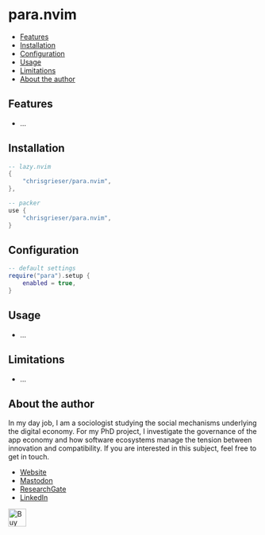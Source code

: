 <!-- LTeX: enabled=false -->
# para.nvim
<!-- LTeX: enabled=true -->
<!-- TODO uncomment shields when available in dotfyle.com 
<a href="https://dotfyle.com/plugins/chrisgrieser/para.nvim">
<img alt="badge" src="https://dotfyle.com/plugins/chrisgrieser/para.nvim/shield"/></a>
-->



<!-- toc -->

- [Features](#features)
- [Installation](#installation)
- [Configuration](#configuration)
- [Usage](#usage)
- [Limitations](#limitations)
- [About the author](#about-the-author)

<!-- tocstop -->

## Features
- …

## Installation

```lua
-- lazy.nvim
{
	"chrisgrieser/para.nvim",
},

-- packer
use {
	"chrisgrieser/para.nvim",
}
```

## Configuration

```lua
-- default settings
require("para").setup {
	enabled = true,
}
```

## Usage
- …

## Limitations
- …

## About the author
In my day job, I am a sociologist studying the social mechanisms underlying the
digital economy. For my PhD project, I investigate the governance of the app
economy and how software ecosystems manage the tension between innovation and
compatibility. If you are interested in this subject, feel free to get in touch.

- [Website](https://chris-grieser.de/)
- [Mastodon](https://pkm.social/@pseudometa)
- [ResearchGate](https://www.researchgate.net/profile/Christopher-Grieser)
- [LinkedIn](https://www.linkedin.com/in/christopher-grieser-ba693b17a/)

<a href='https://ko-fi.com/Y8Y86SQ91' target='_blank'><img height='36'
style='border:0px;height:36px;' src='https://cdn.ko-fi.com/cdn/kofi1.png?v=3'
border='0' alt='Buy Me a Coffee at ko-fi.com' /></a>
